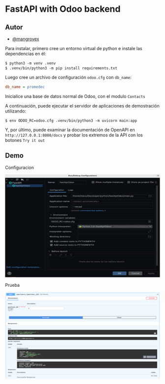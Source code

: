 # FastAPI with Odoo backend

## Autor

- [@mangrovex](https://www.github.com/mangrovex)

Para instalar, primero cree un entorno virtual de python e instale las dependencias en él:

```console
$ python3 -m venv .venv
$ .venv/bin/python3 -m pip install requirements.txt
```

Luego cree un archivo de configuración `odoo.cfg` con `db_name`:

```ini
db_name = promedec
```

Inicialice una base de datos normal de Odoo, con el modulo `Contacts`

A continuación, puede ejecutar el servidor de aplicaciones de demostración utilizando:

```console
$ env ODOO_RC=odoo.cfg .venv/bin/python3 -m uvicorn main:app
```

Y, por último, puede examinar la documentación de OpenAPI en `http://127.0.0.1:8000/docs` y probar los extremos de la API
con los botones `Try it out`

## Demo

Configuracion

![alt text](images/image1.png "Configuracion")

Prueba

![alt text](images/image2.png "Prueba")